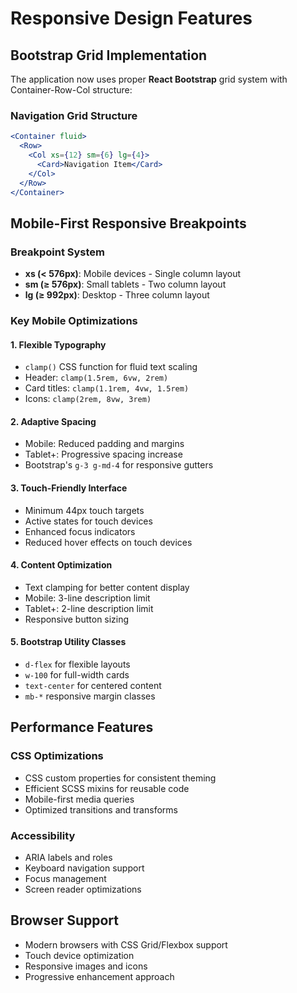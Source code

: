 # Responsive Design Features

## Bootstrap Grid Implementation

The application now uses proper **React Bootstrap** grid system with Container-Row-Col structure:

### Navigation Grid Structure
```jsx
<Container fluid>
  <Row>
    <Col xs={12} sm={6} lg={4}>
      <Card>Navigation Item</Card>
    </Col>
  </Row>
</Container>
```

## Mobile-First Responsive Breakpoints

### Breakpoint System
- **xs (< 576px)**: Mobile devices - Single column layout
- **sm (≥ 576px)**: Small tablets - Two column layout  
- **lg (≥ 992px)**: Desktop - Three column layout

### Key Mobile Optimizations

#### 1. **Flexible Typography**
- `clamp()` CSS function for fluid text scaling
- Header: `clamp(1.5rem, 6vw, 2rem)`
- Card titles: `clamp(1.1rem, 4vw, 1.5rem)`
- Icons: `clamp(2rem, 8vw, 3rem)`

#### 2. **Adaptive Spacing**
- Mobile: Reduced padding and margins
- Tablet+: Progressive spacing increase
- Bootstrap's `g-3 g-md-4` for responsive gutters

#### 3. **Touch-Friendly Interface**
- Minimum 44px touch targets
- Active states for touch devices
- Enhanced focus indicators
- Reduced hover effects on touch devices

#### 4. **Content Optimization**
- Text clamping for better content display
- Mobile: 3-line description limit
- Tablet+: 2-line description limit
- Responsive button sizing

#### 5. **Bootstrap Utility Classes**
- `d-flex` for flexible layouts
- `w-100` for full-width cards
- `text-center` for centered content
- `mb-*` responsive margin classes

## Performance Features

### CSS Optimizations
- CSS custom properties for consistent theming
- Efficient SCSS mixins for reusable code
- Mobile-first media queries
- Optimized transitions and transforms

### Accessibility
- ARIA labels and roles
- Keyboard navigation support
- Focus management
- Screen reader optimizations

## Browser Support
- Modern browsers with CSS Grid/Flexbox support
- Touch device optimization
- Responsive images and icons
- Progressive enhancement approach